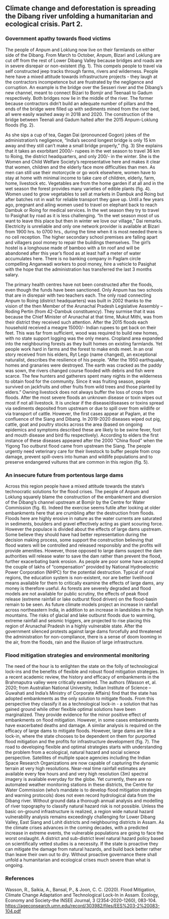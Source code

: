 ## Climate change and deforestation is spreading the Dibang river unfolding a humanitarian and ecological crisis. Part 2.

### Government apathy towards flood victims
The people of Anpum and Loklung now live on their farmlands on either side of the Dibang. From March to October, Anpum, Bizari and Loklung are cut off from the rest of Lower Dibang Valley because bridges and roads are in severe disrepair or non-existent (fig. 1). This compels people to travel via self constructed jeep tracks through farms, rivers and wilderness. People here have a mixed attitude towards infrastructure projects - they laugh at the contractors incompetence but are frustrated by the negligence and corruption. An example is the bridge over the Sesseri river and the Dibang’s new channel, meant to connect Bizari to Bomjir and Teenaali to Gadum respectively. Both bridges now lie in the middle of the river. The former because contractors didn’t build an adequate number of pillars and the ends of the bridge were filled up with sediments mined from the river bed, all were easily washed away in 2018 and 2020. The construction of the bridge between Teenali and Gadum halted after the 2015 Anpum-Loklung floods (fig. 2).

As she sips a cup of tea, Gagan Dai (pronounced Gogon) jokes of the administration’s negligence, “India’s second longest bridge is only 15 km away and they still can’t make a small bridge properly,” (fig. 3) She explains that it takes an exorbitant 2000/- rupees in the wet season to travel 36 km to Roing, the district headquarters, and only 200/- in the winter. She is the Women and Child Welfare Society’s representative here and makes it clear that women, children and the elderly face more difficulties than men. As men can still use their motorcycle or go work elsewhere, women have to stay at home with minimal income to take care of children, elderly, farm, home, livestock etc. Vegetables are from the home garden if at all and in the wet season the forest provides many varieties of edible plants (fig. 4). Women used to grow vegetables to sell at markets in Dambuk and Roing but after batches rot in wait for reliable transport they gave up. Until a few years ago, pregnant and ailing women used to travel on elephant back to reach Dambuk or Roing for medical services. In the wet season they try to travel to Pasighat by road as it is less challenging. “In the wet season most of us want to leave this place but then in winter we love our village,” Dai remarks. Electricity is unreliable and only one network provider is available at Bizari from 1900 hrs. to 0700 hrs., during the time when it is most needed there is no cell reception. The higher secondary school premises are falling apart and villagers pool money to repair the buildings themselves. The girl’s hostel is a longhouse made of bamboo with a tin roof and will be abandoned after this year’s flood as at least half a meter of water accumulates here. There is no banking company in Paglam circle compelling Anganwadi workers to pool money, hire a vehicle to Pasighat with the hope that the administration has transferred the last 3 months salary.

The primary health centres have not been constructed after the floods, even though the funds have been sanctioned. Only Anpum has two schools that are in disrepair with two teachers each. The only road connecting Anpum to Roing (district headquarters) was built in 2002 thanks to the vision of the then Member of the Arunachal Pradesh Legislative Assembly – Roding Pertin (from 42-Dambuk constituency). They surmise that it was because the Chief Minister of Arunachal at that time, Mukut Mithi, was from their district  they received such attention. After the 2015 floods each household received a meagre 15000/- Indian rupees to get back on their feet. This was far from sufficient, wood was required to build new homes, with no state support logging was the only means. Cropland area expanded into the neighbouring forests as they built homes on existing farmlands.
Yet people work hard in farms and the forest to make ends meet. In an oral story received from his elders, Ryt Lego (name changed), an exceptional naturalist, describes the resilience of his people. “After the 1950 earthquake, homes and granaries were destroyed. The earth was cracked as the paddy was sown, the rivers changed course flooded with debris and fish were scarce. The few hunters and gatherers spent many nights in the wilderness to obtain food for the community. Since it was fruiting season, people survived on jackfruits and other fruits from wild trees and those planted by elders.”
Owning livestock does not always buffer the loss of crops from floods. After the most severe floods an unknown disease or toxin wipes out most if not all livestock. It is unclear if the disease/diseases or toxins spread via sediments deposited from upstream or due to spill over from wildlife or via transport of cattle. However, the first cases appear at Paglam, at the confluence of the Siang and Dibang. In 2019-2020 diseases wiped out pig, cattle, goat and poultry stocks across the area (based on ongoing epidemics and symptoms described these are likely to be swine fever, foot and mouth disease and bird flu respectively). According to elders the first instance of these diseases appeared after the 2000 “China flood” when the Yigong Tso outburst flood came from upstream the Siang. The people urgently need veterinary care for their livestock to buffer people from crop damage, prevent spill-overs into human and wildlife populations and to preserve endangered vultures that are common in this region (fig. 5).

### An insecure future from portentous large dams
Across this region people have a mixed attitude towards the state’s technocratic solutions for the flood crises. The people of Anpum and Loklung squarely blame the construction of the embankment and diversion of the Dibang’s channel upstream at Bomjir by the Centre for Water Commission (fig. 6). Indeed the exercise seems futile after looking at older embankments here that are crumbling after the destruction from floods. Floods here are highly erosive in nature as the water currents are saturated in sediments, boulders and gravel effectively acting as giant scouring force. However the populace is divided about the effects of large dams upstream. Some believe they should have had better representation during the decision making process, some support the construction believing that flood waters will be controlled and released responsibly and the profits will provide amenities. However, those opposed to large dams suspect the dam authorities will release water to save the dam rather than prevent the flood, further exacerbating bank erosion. As people are poor some have accepted the couple of lakhs of “compensation” provided by National Hydroelectric Power Corporation (NHPC) for the potential destruction. Typical of rural regions, the education system is non-existent, nor are better livelihood means available for them to critically examine the effects of large dams, any money is therefore useful.
As forests are severely degraded and flood models are not available for public scrutiny, the effects of peak flood release (extreme rainfall or lake outburst flood driven) on the flood-basin remain to be seen. As future climate models project an increase in rainfall across northeastern India, in addition to an increase in landslides in the high mountains. The risks of glacial and lake outburst floods due to warming, extreme rainfall and seismic triggers, are projected to rise placing this region of Arunachal Pradesh in a highly vulnerable state. After the government silenced protests against large dams forcefully and threatened the administration for non-compliance, there is a sense of doom looming in the air, from the floods, rain and the illusion of large infrastructure.

### Flood mitigation strategies and environmental monitoring
The need of the hour is to enlighten the state on the folly of technological lock-ins and the benefits of flexible and robust flood mitigation strategies. In a recent academic review, the history and efficacy of embankments in the Brahmaputra valley were critically examined. The authors (Wasson et, al. 2020; from Australian National University, Indian Institute of Science – Guwahati and India’s Ministry of Corporate Affairs) find that the state has adopted embankments as the only solution to mitigate floods. From this perspective they classify it as a technological lock-in - a solution that has gained ground while other flexible optimal solutions have been marginalized. They provide evidence for the minor positive effect of embankments on flood mitigation. However, in some cases embankments have exacerbated deaths and damage. A similar analysis is required on the efficacy of large dams to mitigate floods. However, large dams are like a lock-in, where the state chooses to be dependent on them for purported flood mitigation and the profits for infrastructure development  (fig. 7).
The road to developing flexible and optimal strategies starts with understanding the problem from a ecological, natural hazard and social science perspective. Satellites of multiple space agencies including the Indian Space Research Organizations are now capable of capturing the dynamic terrain at very high resolutions. Near-real time rainfall estimates are available every few hours and and very high resolution (3m) spectral imagery is available everyday for the globe. Yet currently, there are no automated weather monitoring stations in these districts, the Centre for Water Commission (who’s mandate is to develop flood mitigation strategies and warning protocols) does not even record hydrological data from the Dibang river. Without ground data a thorough annual analysis and modelling of river topography to classify natural hazard risk is not possible. Unless the basic on-ground infrastructure is realized, a region wide natural hazard vulnerability analysis remains exceedingly challenging for Lower Dibang Valley, East Siang and Lohit districts and neighbouring districts in Assam.
As the climate crises advances in the coming decades, with a predicted increase in extreme events, the vulnerable populations are going to face the worst onslaught. A district and sub-district level natural hazard policy based on scientifically vetted studies is a necessity. If the state is proactive they can mitigate the damage from natural hazards, and build back better rather than leave their own out to dry. Without proactive governance there shall unfold a humanitarian and ecological crises much severe than what is ongoing.

### References
Wasson, R., Saikia, A., Bansal, P., & Joon, C. C. (2020). Flood Mitigation, Climate Change Adaptation and Technological Lock-In in Assam. Ecology, Economy and Society-the INSEE Journal, 3 (2354-2020-1260), 083-104. https://ageconsearch.umn.edu/record/303982/files/EES%203-2%20083-104.pdf